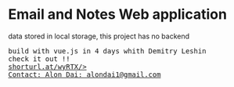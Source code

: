 <h1> Email and Notes Web application </h1>
<p> data stored in local storage, this project has no backend </p>
<pre>build with vue.js in 4 days whith Demitry Leshin
check it out !!
<a href="shorturl.at/wyRTX">shorturl.at/wyRTX/>
<span>Contact: Alon Dai: alondai1@gmail.com</span>
</pre>
